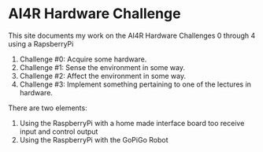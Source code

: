 # AI4R Hardware Challenge

This site documents my work on the AI4R Hardware Challenges 0 through 4 using a RapsberryPi

1. Challenge #0: Acquire some hardware.
2. Challenge #1: Sense the environment in some way.
3. Challenge #2: Affect the environment in some way.
4. Challenge #3: Implement something pertaining to one of the lectures in hardware.

There are two elements:

1. Using the RaspberryPi with a home made interface board too receive input and control output
2. Using the RaspberryPi with the GoPiGo Robot


